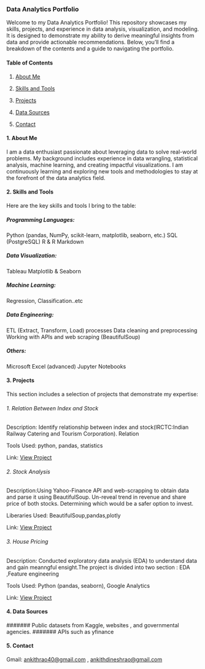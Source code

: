 ### __Data Analytics Portfolio__

Welcome to my Data Analytics Portfolio! This repository showcases my skills, projects, and experience in data analysis, visualization, and modeling. It is designed to demonstrate my ability to derive meaningful insights from data and provide actionable recommendations. Below, you’ll find a breakdown of the contents and a guide to navigating the portfolio.

#### __Table of Contents__

1. [About Me](#1-about-me)

2. [Skills and Tools](#2-skills-and-tools)
   
3. [Projects](#3-projects)
   
4. [Data Sources](#4-data-sources)

5. [Contact](#5-contact)



#### 1. About Me

I am a data enthusiast passionate about leveraging data to solve real-world problems. My background includes experience in data wrangling, statistical analysis, machine learning, and creating impactful visualizations. I am continuously learning and exploring new tools and methodologies to stay at the forefront of the data analytics field.

#### 2. Skills and Tools

Here are the key skills and tools I bring to the table:

##### Programming Languages:

Python (pandas, NumPy, scikit-learn, matplotlib, seaborn, etc.)
SQL (PostgreSQL)
R & R Markdown

##### Data Visualization:

Tableau
Matplotlib & Seaborn

##### Machine Learning:

Regression, Classification..etc 


##### Data Engineering:

ETL (Extract, Transform, Load) processes
Data cleaning and preprocessing
Working with APIs and web scraping (BeautifulSoup)

##### Others:

Microsoft Excel (advanced)
Jupyter Notebooks 

#### 3. Projects

This section includes a selection of projects that demonstrate my expertise:


###### 1. Relation Between Index and Stock 

Description: Identify relationship between index and stock(IRCTC:Indian Railway Catering and Tourism Corporation). Relation 

Tools Used: python, pandas, statistics 

Link: [View Project](Project/Python_Project/fintech.ipynb)

###### 2. Stock Analysis

Description:Using  Yahoo-Finance API and  web-scrapping to obtain data and parse it using BeautifulSoup. Un-reveal trend in revenue and share price of both stocks. Determining which would be a safer option to invest.

Liberaries Used: BeautifulSoup,pandas,plotly

Link: [View Project](Project/Python_Project/TSLAvsGME.ipynb)

###### 3. House Pricing 

Description: Conducted exploratory data analysis (EDA) to understand data and gain meanngful ensight.The project is divided into two section : EDA ,Feature engineering 

Tools Used: Python (pandas, seaborn), Google Analytics

Link: [View Project](https://github.com/ADR600/DataScience/blob/1ce7f406632a4d5debe516ad8e18602db4549b7b/Project/Python_Project/House%20Pricing/House_pricing.ipynb)




#### 4. Data Sources

#######  Public datasets from Kaggle, websites , and governmental agencies.
####### APIs such as  yfinance 

#### 5. Contact

Gmail:  [ankithrao40@gmail.com](mailto:ankithrao40@gmail.com)
, [ankithdineshrao@gmail.com](mailto:ankithdineshrao@gmail.com)


